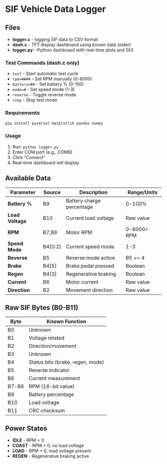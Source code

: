 # SIF Vehicle Data Logger

## Files
- **logger.c** - logging SIF data to CSV format
- **dash.c** -  TFT display dashboard using known data (older)
- **logger.py** - Python dashboard with real-time plots and GUI

### Test Commands (dash.c only)
- `test` - Start automatic test cycle
- `rpm=####` - Set RPM manually (0-8000)  
- `battery=##` - Set battery % (0-100)
- `mode=#` - Set speed mode (1-3)
- `reverse` - Toggle reverse mode
- `stop` - Stop test mode


### Requirements
```bash
pip install pyserial matplotlib pandas numpy
```

### Usage
1. Run: `python logger.py`
2. Enter COM port (e.g., COM6)
3. Click "Connect" 
4. Real-time dashboard will display

## Available Data

| Parameter | Source | Description | Range/Units |
|-----------|--------|-------------|-------------|
| **Battery %** | B9 | Battery charge percentage | 0-100% |
| **Load Voltage** | B10 | Current load voltage | Raw value |
| **RPM** | B7,B8 | Motor RPM | 0-8000+ RPM |
| **Speed Mode** | B4[0:2] | Current speed mode | 1-3 |
| **Reverse** | B5 | Reverse mode active | B5 == 4 |
| **Brake** | B4[5] | Brake pedal pressed | Boolean |
| **Regen** | B4[3] | Regenerative braking | Boolean |
| **Current** | B6 | Motor current | Raw value |
| **Direction** | B2 | Movement direction | Raw value |

## Raw SIF Bytes (B0-B11)

| Byte | Known Function |
|------|----------------|
| B0 | Unknown |
| B1 | Voltage related |
| B2 | Direction/movement |
| B3 | Unknown |
| B4 | Status bits (brake, regen, mode) |
| B5 | Reverse indicator |
| B6 | Current measurement |
| B7-B8 | RPM (16-bit value) |
| B9 | Battery percentage |
| B10 | Load voltage |
| B11 | CRC checksum |

## Power States
- **IDLE** - RPM = 0
- **COAST** - RPM > 0, no load voltage
- **LOAD** - RPM > 0, load voltage present  
- **REGEN** - Regenerative braking active




